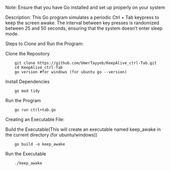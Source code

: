 Note:
Ensure that you have Go installed and set up properly on your system

Description:
This Go program simulates a periodic Ctrl + Tab keypress to keep the screen awake. The interval between key presses is randomized between 25 and 50 seconds, ensuring that the system doesn't enter sleep mode.

Steps to Clone and Run the Program:

Clone the Repository
        
        git clone https://github.com/UmerTayyeb/KeepAlive_ctrl-Tab.git
        cd KeepAlive_ctrl-Tab
        go version #for windows (for ubuntu go --version)

Install Dependencies
        
        go mod tidy

Run the Program
        
        go run ctrl+tab.go


Creating an Executable File:

Build the Executable(This will create an executable named keep_awake in the current directory (for ubuntu/windows))
        
        go build -o keep_awake

            

Run the Executable

        ./keep_awake